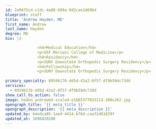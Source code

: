 ```yaml
---
id: 2a9475cd-c1dc-4a80-b89a-0d2cae146964
blueprint: staff
title: 'Andrew Hayden, MD'
first_name: Andrew
last_name: Hayden
degree: MD
bio: |2-

              <h4>Medical Education</h4>
              <p>USF Morsani College of Medicine</p>
              <h4>Residency</h4>
              <p>SUNY Downstate Orthopedic Surgery Residency</p>
              <h4>Fellowship</h4>
              <p>SUNY Downstate Orthopedic Surgery Residency</p>
          
primary_specialty: 89596176-dd5d-43a2-8f57-df9b59dc73dd
services:
  - 89596176-dd5d-43a2-8f57-df9b59dc73dd
show_call_to_action: false
image: haden_andrewmd-scaled-e1685377033114-300x262.jpg
opengraph_title: '{{ meta_title }}'
opengraph_description: '{{ meta_description }}'
updated_by: b4edca85-1aed-4414-b76d-caa31d61829f
updated_at: 1696428288
---
```

